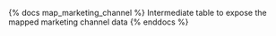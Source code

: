 {% docs map_marketing_channel %}
 Intermediate table to expose the mapped marketing channel data 
{% enddocs %}
